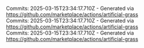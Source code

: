 Commits: 2025-03-15T23:34:17.710Z - Generated via https://github.com/marketplace/actions/artificial-grass
<br>
Commits: 2025-03-15T23:34:17.710Z - Generated via https://github.com/marketplace/actions/artificial-grass
<br>
Commits: 2025-03-15T23:34:17.710Z - Generated via https://github.com/marketplace/actions/artificial-grass
<br>
